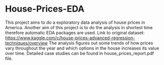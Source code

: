 # House-Prices-EDA
This project aims to do a exploratory data analysis of house prices in America.
Another aim of this project is to do the analysis in shortest time therefore automatic EDA packages are used.
Link to original dataset: https://www.kaggle.com/c/house-prices-advanced-regression-techniques/overview
The analysis figures out some trends of how prices vary throughout the year and which options in the house
increases its value over time. Detailed case studies can be found in house_prices_report.pdf file.
